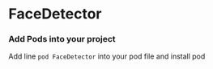 # FaceDetector

### Add Pods into your project

Add line ```pod FaceDetector``` into your pod file and install pod
